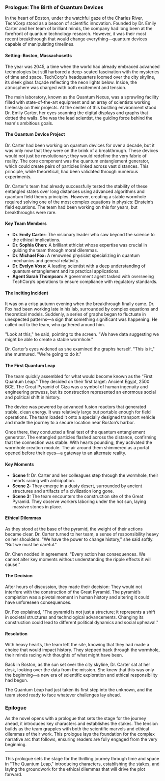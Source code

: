 ### Prologue: The Birth of Quantum Devices

In the heart of Boston, under the watchful gaze of the Charles River, TechCorp stood as a beacon of scientific innovation. Founded by Dr. Emily Carter and her team of brilliant minds, the company had long been at the forefront of quantum technology research. However, it was their most recent breakthrough that would change everything—quantum devices capable of manipulating timelines.

#### Setting: Boston, Massachusetts

The year was 2045, a time when the world had already embraced advanced technologies but still harbored a deep-seated fascination with the mysteries of time and space. TechCorp's headquarters loomed over the city skyline, its sleek glass façade reflecting the neon lights below. Inside, the atmosphere was charged with both excitement and tension.

The main laboratory, known as the Quantum Nexus, was a sprawling facility filled with state-of-the-art equipment and an array of scientists working tirelessly on their projects. At the center of this bustling environment stood Dr. Emily Carter, her eyes scanning the digital displays and graphs that dotted the walls. She was the lead scientist, the guiding force behind the team's ambitious goals.

#### The Quantum Device Project

Dr. Carter had been working on quantum devices for over a decade, but it was only now that they were on the brink of a breakthrough. These devices would not just be revolutionary; they would redefine the very fabric of reality. The core component was the quantum entanglement generator, which could create pairs of particles linked across vast distances. This principle, while theoretical, had been validated through numerous experiments.

Dr. Carter's team had already successfully tested the stability of these entangled states over long distances using advanced algorithms and quantum field theory principles. However, creating a stable wormhole required solving one of the most complex equations in physics: Einstein’s field equations. The team had been working on this for years, but breakthroughs were rare.

#### Key Team Members

- **Dr. Emily Carter:** The visionary leader who saw beyond the science to the ethical implications.
- **Dr. Sophia Chen:** A brilliant ethicist whose expertise was crucial in guiding the team through moral dilemmas.
- **Dr. Michael Fox:** A renowned physicist specializing in quantum mechanics and general relativity.
- **Dr. Evelyn Voss:** A leading scientist with a deep understanding of quantum entanglement and its practical applications.
- **Agent Sarah Thompson:** A government agent tasked with overseeing TechCorp’s operations to ensure compliance with regulatory standards.

#### The Inciting Incident

It was on a crisp autumn evening when the breakthrough finally came. Dr. Fox had been working late in his lab, surrounded by complex equations and theoretical models. Suddenly, a series of graphs began to fluctuate in unexpected patterns—a sign that something significant was happening. He called out to the team, who gathered around him.

"Look at this," he said, pointing to the screen. "We have data suggesting we might be able to create a stable wormhole."

Dr. Carter’s eyes widened as she examined the graphs herself. "This is it," she murmured. "We’re going to do it."

#### The First Quantum Leap

The team quickly assembled for what would become known as the “First Quantum Leap.” They decided on their first target: Ancient Egypt, 2500 BCE. The Great Pyramid of Giza was a symbol of human ingenuity and engineering prowess, but its construction represented an enormous social and political shift in history.

The device was powered by advanced fusion reactors that generated stable, clean energy. It was relatively large but portable enough for field operations. The team loaded it onto a specially designed transport vehicle and made the journey to a secure location near Boston’s harbor.

Once there, they conducted a final test of the quantum entanglement generator. The entangled particles flashed across the distance, confirming that the connection was stable. With hearts pounding, they activated the wormhole creation module. The air around them shimmered as a portal opened before their eyes—a gateway to an alternate reality.

#### Key Moments

- **Scene 1:** Dr. Carter and her colleagues step through the wormhole, their hearts racing with anticipation.
- **Scene 2:** They emerge in a dusty desert, surrounded by ancient structures and artifacts of a civilization long gone.
- **Scene 3:** The team encounters the construction site of the Great Pyramid. They observe workers laboring under the hot sun, laying massive stones in place.

#### Ethical Dilemmas

As they stood at the base of the pyramid, the weight of their actions became clear. Dr. Carter turned to her team, a sense of responsibility heavy on her shoulders. "We have the power to change history," she said softly. "But we must be careful."

Dr. Chen nodded in agreement. "Every action has consequences. We cannot alter key moments without understanding the ripple effects it will cause."

#### The Decision

After hours of discussion, they made their decision: They would not interfere with the construction of the Great Pyramid. The pyramid’s completion was a pivotal moment in human history and altering it could have unforeseen consequences.

Dr. Fox explained, "The pyramid is not just a structure; it represents a shift in societal structures and technological advancements. Changing its construction could lead to different political dynamics and social upheaval."

#### Resolution

With heavy hearts, the team left the site, knowing that they had made a choice that would impact history. They stepped back through the wormhole, their minds racing with thoughts of what might have been.

Back in Boston, as the sun set over the city skyline, Dr. Carter sat at her desk, looking over the data from the mission. She knew that this was only the beginning—a new era of scientific exploration and ethical responsibility had begun.

The Quantum Leap had just taken its first step into the unknown, and the team stood ready to face whatever challenges lay ahead.

### Epilogue

As the novel opens with a prologue that sets the stage for the journey ahead, it introduces key characters and establishes the stakes. The tension builds as the team grapples with both the scientific marvels and ethical dilemmas of their work. This prologue lays the foundation for the complex narrative arc that follows, ensuring readers are fully engaged from the very beginning.

---

This prologue sets the stage for the thrilling journey through time and space in "The Quantum Leap," introducing characters, establishing the stakes, and laying the groundwork for the ethical dilemmas that will drive the plot forward.